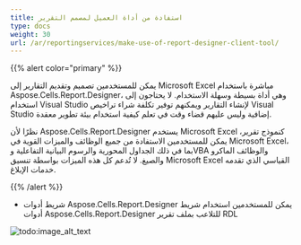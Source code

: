 ```yaml
---
title: استفادة من أداة العميل لمصمم التقرير
type: docs
weight: 30
url: /ar/reportingservices/make-use-of-report-designer-client-tool/
---
```


{{% alert color="primary" %}} 

يمكن للمستخدمين تصميم وتقديم التقارير إلى Microsoft Excel مباشرة باستخدام Aspose.Cells.Report.Designer، وهي أداة بسيطة وسهلة الاستخدام. لا يحتاجون إلى استخدام Visual Studio لإنشاء التقارير ويمكنهم توفير تكلفة شراء تراخيص Visual Studio إضافية وليس عليهم قضاء وقت في تعلم كيفية استخدام بيئة تطوير معقدة.

نظرًا لأن Aspose.Cells.Report.Designer يستخدم Microsoft Excel كنموذج تقرير، يمكن للمستخدمين الاستفادة من جميع الوظائف والميزات القوية في Microsoft Excel، بما في ذلك الجداول المحورية والرسوم البيانية التفاعلية وVBA والوظائف الماكرو والصيغ. لا تُدعم كل هذه الميزات بواسطة تنسيق Microsoft Excel القياسي الذي تقدمه خدمات الإبلاغ.

{{% /alert %}} 
- شريط أدوات Aspose.Cells.Report.Designer
يمكن للمستخدمين استخدام شريط أدوات Aspose.Cells.Report.Designer للتلاعب بملف تقرير RDL 

![todo:image_alt_text](make-use-of-report-designer-client-tool_1.png)

